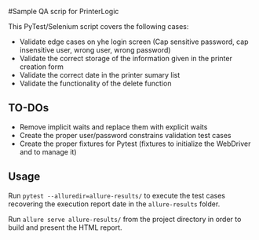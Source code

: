 #Sample QA scrip for PrinterLogic

This PyTest/Selenium script covers the following cases:

* Validate edge cases on yhe login screen (Cap sensitive password, cap insensitive user, wrong user, wrong password)
* Validate the correct storage of the information given in the printer creation form
* Validate the correct date in the printer sumary list
* Validate the functionality of the delete function

## TO-DOs

* Remove implicit waits and replace them with explicit waits
* Create the proper user/password constrains validation test cases
* Create the proper fixtures for Pytest (fixtures to initialize the WebDriver and to manage it)

## Usage

Run `pytest --alluredir=allure-results/` to execute the test cases recovering the execution report date in the `allure-results` folder.

Run `allure serve allure-results/` from the project directory in order to build and present the HTML report.
